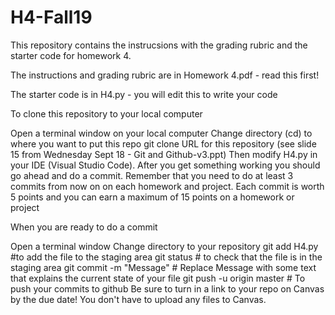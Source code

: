 # H4-Fall19

This repository contains the instrucsions with the grading rubric and the starter code for homework 4.

The instructions and grading rubric are in Homework 4.pdf - read this first!

The starter code is in H4.py - you will edit this to write your code

To clone this repository to your local computer

Open a terminal window on your local computer
Change directory (cd) to where you want to put this repo
git clone URL for this repository (see slide 15 from Wednesday Sept 18 - Git and Github-v3.ppt)
Then modify H4.py in your IDE (Visual Studio Code). After you get something working you should go ahead and do a commit. Remember that you need to do at least 3 commits from now on on each homework and project. Each commit is worth 5 points and you can earn a maximum of 15 points on a homework or project

When you are ready to do a commit

Open a terminal window
Change directory to your repository
git add H4.py #to add the file to the staging area
git status # to check that the file is in the staging area
git commit -m "Message" # Replace Message with some text that explains the current state of your file
git push -u origin master # To push your commits to github
Be sure to turn in a link to your repo on Canvas by the due date! You don't have to upload any files to Canvas.
